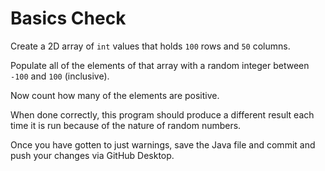# Basics Check

Create a 2D array of `int` values that holds `100` rows and `50` columns.

Populate all of the elements of that array with a random integer between `-100` and `100` (inclusive).

Now count how many of the elements are positive.

When done correctly, this program should produce a different result each time it is run because of the nature of random numbers.

Once you have gotten to just warnings, save the Java file and commit and push your changes via GitHub Desktop.